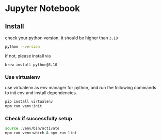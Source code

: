 # Jupyter Notebook


## Install
check your python version, it should be higher than `3.10`
```sh
python --version
```
if not, please install via
```sh
brew install python@3.10
```

### Use virtualenv
use virtualenv as env manager for python, and run the following commands to init env and install dependencies.
```sh
pip install virtualenv
npm run venv:init
```

### Check if successfully setup
```sh
source .venv/bin/activate
npm run venv:which & npm run lint
```
